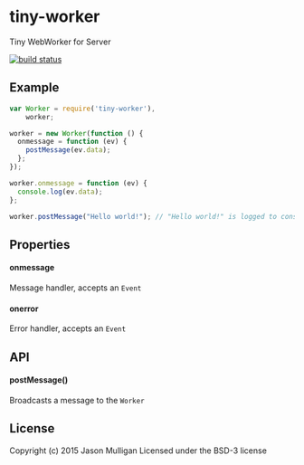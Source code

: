 # tiny-worker
Tiny WebWorker for Server

[![build status](https://secure.travis-ci.org/avoidwork/tiny-worker.svg)](http://travis-ci.org/avoidwork/tiny-worker)

## Example
```javascript
var Worker = require('tiny-worker'),
    worker;

worker = new Worker(function () {
  onmessage = function (ev) {
    postMessage(ev.data);
  };
});

worker.onmessage = function (ev) {
  console.log(ev.data);
};

worker.postMessage("Hello world!"); // "Hello world!" is logged to console after bouncing through the Worker
```

## Properties
#### onmessage
Message handler, accepts an `Event`

#### onerror
Error handler, accepts an `Event`

## API
#### postMessage()
Broadcasts a message to the `Worker`

## License
Copyright (c) 2015 Jason Mulligan
Licensed under the BSD-3 license
